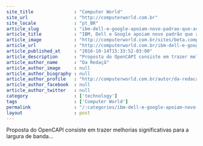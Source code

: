 ```yaml
---
site_title               : "Computer World"
site_url                 : "http://computerworld.com.br"
site_locale              : "pt_BR"
article_slug             : "ibm-dell-e-google-apoiam-novo-padrao-que-acelera-transferencia-de-dados"
article_title            : "IBM, Dell e Google apoiam novo padrão que acelera transferência de dados"
article_image            : "http://computerworld.com.br/sites/beta.computerworld.com.br/files/news_articles/internet_cabo.jpg"
article_url              : "http://computerworld.com.br/ibm-dell-e-google-apoiam-novo-padrao-que-acelera-transferencia-de-dados"
article_published_at     : "2016-10-14T15:33:52-03:00"
article_description      : "Proposta do OpenCAPI consiste em trazer melhorias significativas para a largura de banda..."
article_author_name      : "Da Redaçã"
article_author_image     : null
article_author_biography : null
article_author_profile   : "http://computerworld.com.br/autor/da-redacao"
article_author_facebook  : null
article_author_twitter   : null
category                 : ['technology']
tags                     : ['Computer World']
permalink                : "/:categories/ibm-dell-e-google-apoiam-novo-padrao-que-acelera-transferencia-de-dados/"
layout                   : post
---
```


Proposta do OpenCAPI consiste em trazer melhorias significativas para a largura de banda...
